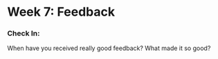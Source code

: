 # Week 7: Feedback

### Check In:
When have you received really good feedback? What made it so good? 
